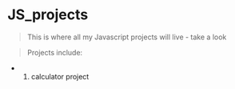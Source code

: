 # JS_projects


> This is where all my Javascript projects will live - take a look

> Projects include:

- 1. calculator project
